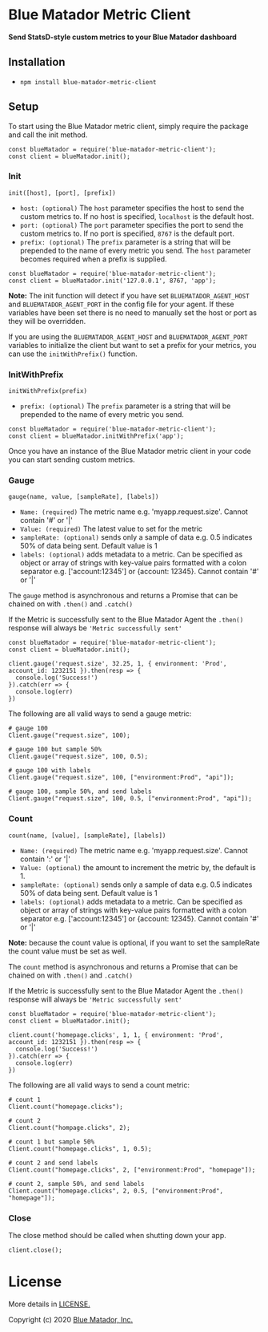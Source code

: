 # Blue Matador Metric Client

**Send StatsD-style custom metrics to your Blue Matador dashboard** 

## Installation
  * `npm install blue-matador-metric-client`

## Setup

To start using the Blue Matador metric client, simply require the package and call the init method.

```
const blueMatador = require('blue-matador-metric-client');
const client = blueMatador.init();
```

### Init
`init([host], [port], [prefix])`
  * `host: (optional)` The `host` parameter specifies the host to send the custom metrics to. If no host is specified, `localhost` is the default host.
  * `port: (optional)` The `port` parameter specifies the port to send the custom metrics to. If no port is specified, `8767` is the default port. 
  * `prefix: (optional)` The `prefix` parameter is a string that will be prepended to the name of every metric you send. The `host` parameter becomes required when a prefix is supplied.

```
const blueMatador = require('blue-matador-metric-client');
const client = blueMatador.init('127.0.0.1', 8767, 'app');
```

**Note:** The init function will detect if you have set `BLUEMATADOR_AGENT_HOST` and `BLUEMATADOR_AGENT_PORT` in the config file for your agent. If these variables have been set there is no need to manually set the host or port as they will be overridden.  

If you are using the `BLUEMATADOR_AGENT_HOST` and `BLUEMATADOR_AGENT_PORT` variables to initialize the client but want to set a prefix for your metrics, you can use the `initWithPrefix()` function.

### InitWithPrefix
`initWithPrefix(prefix)`
   * `prefix: (optional)` The `prefix` parameter is a string that will be prepended to the name of every metric you send.

```
const blueMatador = require('blue-matador-metric-client');
const client = blueMatador.initWithPrefix('app');
```

Once you have an instance of the Blue Matador metric client in your code you can start sending custom metrics. 


### Gauge
`gauge(name, value, [sampleRate], [labels])`
  * `Name: (required)` The metric name e.g. 'myapp.request.size'. Cannot contain '#' or '|'
  * `Value: (required)` The latest value to set for the metric
  * `sampleRate: (optional)` sends only a sample of data e.g. 0.5 indicates 50% of data being sent. Default value is 1
  * `labels: (optional)`  adds metadata to a metric. Can be specified as object or array of strings with key-value pairs formatted with a colon separator e.g. ['account:12345'] or {account: 12345}. Cannot contain '#' or '|'

The `gauge` method is asynchronous and returns a Promise that can be chained on with `.then()` and `.catch()`

If the Metric is successfully sent to the Blue Matador Agent the `.then()` response will always be `'Metric successfully sent'`

```
const blueMatador = require('blue-matador-metric-client');
const client = blueMatador.init();

client.gauge('request.size', 32.25, 1, { environment: 'Prod', account_id: 1232151 }).then(resp => {
  console.log('Success!')
}).catch(err => {
  console.log(err)
})
```

The following are all valid ways to send a gauge metric:

```
# gauge 100
Client.gauge("request.size", 100);

# gauge 100 but sample 50%
Client.gauge("request.size", 100, 0.5);

# gauge 100 with labels
Client.gauge("request.size", 100, ["environment:Prod", "api"]);

# gauge 100, sample 50%, and send labels
Client.gauge("request.size", 100, 0.5, ["environment:Prod", "api"]);

```

### Count
`count(name, [value], [sampleRate], [labels])`
  * `Name: (required)` The metric name e.g. 'myapp.request.size'. Cannot contain ':' or '|'
  * `Value: (optional)` the amount to increment the metric by, the default is 1. 
  * `sampleRate: (optional)` sends only a sample of data e.g. 0.5 indicates 50% of data being sent. Default value is 1
  * `labels: (optional)`  adds metadata to a metric. Can be specified as object or array of strings with key-value pairs formatted with a colon separator e.g. ['account:12345'] or {account: 12345}. Cannot contain '#' or '|'

**Note:** because the count value is optional, if you want to set the sampleRate the count value must be set as well.   

The `count` method is asynchronous and returns a Promise that can be chained on with `.then()` and `.catch()`

If the Metric is successfully sent to the Blue Matador Agent the `.then()` response will always be `'Metric successfully sent'`

```
const blueMatador = require('blue-matador-metric-client');
const client = blueMatador.init();

client.count('homepage.clicks', 1, 1, { environment: 'Prod', account_id: 1232151 }).then(resp => {
  console.log('Success!')
}).catch(err => {
  console.log(err)
})
```

The following are all valid ways to send a count metric:

```
# count 1
Client.count("homepage.clicks");

# count 2
Client.count("hompage.clicks", 2);

# count 1 but sample 50%
Client.count("homepage.clicks", 1, 0.5);

# count 2 and send labels
Client.count("homepage.clicks", 2, ["environment:Prod", "homepage"]);

# count 2, sample 50%, and send labels
Client.count("homepage.clicks", 2, 0.5, ["environment:Prod", "homepage"]);

```

### Close

The close method should be called when shutting down your app.

```
client.close();
```


# License

More details in [LICENSE.](https://github.com/bluematador/bluematador-metrics-client-js/blob/master/LICENSE)

Copyright (c) 2020 [Blue Matador, Inc.](https://www.bluematador.com/)
